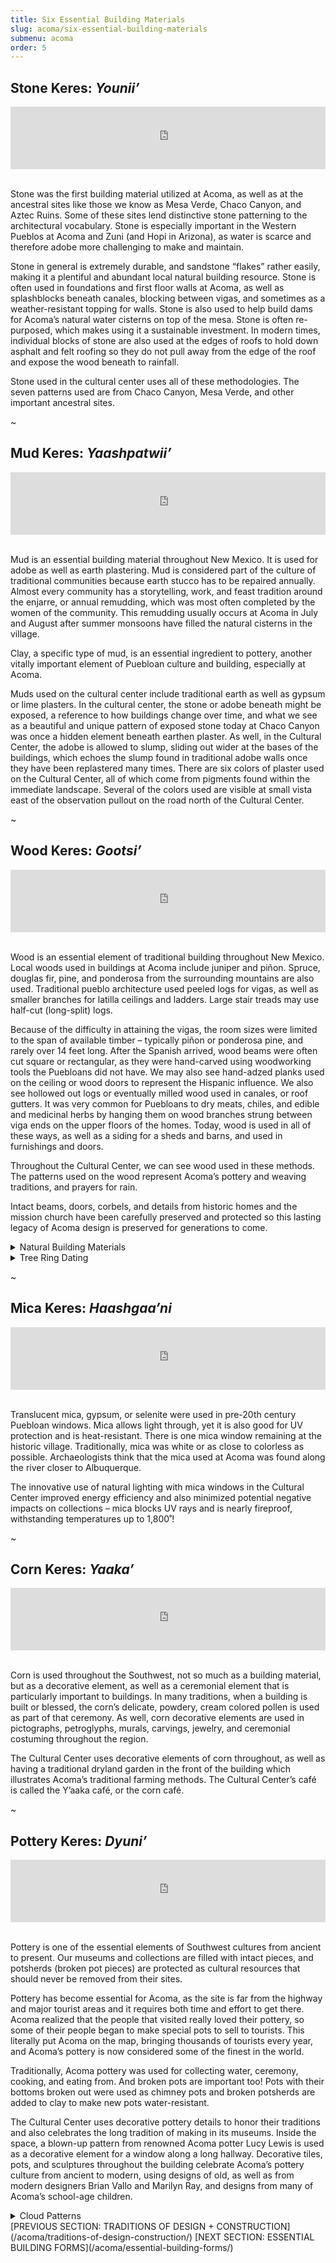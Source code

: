 ```yaml
---
title: Six Essential Building Materials
slug: acoma/six-essential-building-materials
submenu: acoma
order: 5
---
```


## Stone Keres: _Younii’_

<iframe scrolling="no" frameborder="no" width="100%" height="100" src="https://w.soundcloud.com/player/?url=https://soundcloud.com/n-r-i-c-o/sequence-01&amp;auto_play=false&amp;hide_related=true&amp;show_comments=false&amp;show_user=false&amp;show_reposts=false&amp;visual=true&amp;color=ff7700" title="Younii’ pronunciation"></iframe>

<img src="/images/acoma/6e-Stone_09a.jpg" alt="" />
<img src="/images/acoma/6e-Stone_01.jpg" alt=""  />

Stone was the first building material utilized at Acoma, as well as at the ancestral sites like those we know as Mesa Verde, Chaco Canyon, and Aztec Ruins. Some of these sites lend distinctive stone patterning to the architectural vocabulary. Stone is especially important in the Western Pueblos at Acoma and Zuni (and Hopi in Arizona), as water is scarce and therefore adobe more challenging to make and maintain.

Stone in general is extremely durable, and sandstone “flakes” rather easily, making it a plentiful and abundant local natural building resource. Stone is often used in foundations and first floor walls at Acoma, as well as splashblocks beneath canales, blocking between vigas, and sometimes as a weather-resistant topping for walls. Stone is also used to help build dams for Acoma’s natural water cisterns on top of the mesa. Stone is often re-purposed, which makes using it a sustainable investment. In modern times, individual blocks of stone are also used at the edges of roofs to hold down asphalt and felt roofing so they do not pull away from the edge of the roof and expose the wood beneath to rainfall.

Stone used in the cultural center uses all of these methodologies. The seven patterns used are from Chaco Canyon, Mesa Verde, and other important ancestral sites.

~

## Mud Keres: _Yaashpatwii’_

<iframe scrolling="no" frameborder="no" width="100%" height="100" src="https://w.soundcloud.com/player/?url=https://soundcloud.com/n-r-i-c-o/mud&amp;auto_play=false&amp;hide_related=true&amp;show_comments=false&amp;show_user=false&amp;show_reposts=false&amp;visual=true&amp;color=ff7700" title="Yaashpatwii’ pronunciation"></iframe>

<img src="/images/acoma/6e-Mud_OVPlaster_05.jpg" alt=""  />
<img src="/images/acoma/6e-Mud_OVPlaster_06a.jpg" alt=""  />

Mud is an essential building material throughout New Mexico. It is used for adobe as well as earth plastering. Mud is considered part of the culture of traditional communities because earth stucco has to be repaired annually. Almost every community has a storytelling, work, and feast tradition around the enjarre, or annual remudding, which was most often completed by the women of the community. This remudding usually occurs at Acoma in July and August after summer monsoons have filled the natural cisterns in the village.

Clay, a specific type of mud, is an essential ingredient to pottery, another vitally important element of Puebloan culture and building, especially at Acoma.

Muds used on the cultural center include traditional earth as well as gypsum or lime plasters. In the cultural center, the stone or adobe beneath might be exposed, a reference to how buildings change over time, and what we see as a beautiful and unique pattern of exposed stone today at Chaco Canyon was once a hidden element beneath earthen plaster. As well, in the Cultural Center, the adobe is allowed to slump, sliding out wider at the bases of the buildings, which echoes the slump found in traditional adobe walls once they have been replastered many times. There are six colors of plaster used on the Cultural Center, all of which come from pigments found within the immediate landscape. Several of the colors used are visible at small vista east of the observation pullout on the road north of the Cultural Center.

~

## Wood Keres: _Gootsi’_

<iframe scrolling="no" frameborder="no" width="100%" height="100" src="https://w.soundcloud.com/player/?url=https://soundcloud.com/n-r-i-c-o/wood&amp;auto_play=false&amp;hide_related=true&amp;show_comments=false&amp;show_user=false&amp;show_reposts=false&amp;visual=true&amp;color=ff7700" title="Gootsi’ pronunciation"></iframe>

<img src="/images/acoma/6e-Wood_05.jpg" alt="" />
<img src="/images/acoma/6e-Wood_15a.jpg" alt="" />

Wood is an essential element of traditional building throughout New Mexico. Local woods used in buildings at Acoma include juniper and piñon. Spruce, douglas fir, pine, and ponderosa from the surrounding mountains are also used. Traditional pueblo architecture used peeled logs for vigas, as well as smaller branches for latilla ceilings and ladders. Large stair treads may use half-cut (long-split) logs.

Because of the difficulty in attaining the vigas, the room sizes were limited to the span of available timber – typically piñon or ponderosa pine, and rarely over 14 feet long. After the Spanish arrived, wood beams were often cut square or rectangular, as they were hand-carved using woodworking tools the Puebloans did not have. We may also see hand-adzed planks used on the ceiling or wood doors to represent the Hispanic influence. We also see hollowed out logs or eventually milled wood used in canales, or roof gutters. It was very common for Puebloans to dry meats, chiles, and edible and medicinal herbs by hanging them on wood branches strung between viga ends on the upper floors of the homes. Today, wood is used in all of these ways, as well as a siding for a sheds and barns, and used in furnishings and doors.

Throughout the Cultural Center, we can see wood used in these methods. The patterns used on the wood represent Acoma’s pottery and weaving traditions, and prayers for rain.

Intact beams, doors, corbels, and details from historic homes and the mission church have been carefully preserved and protected so this lasting legacy of Acoma design is preserved for generations to come.

<details>
<summary>
Natural Building Materials
</summary>
<p>Cactus, willow, chamisa and yucca are also used from the local landscape for some aspects of building, including latillas, woven matting, as well as basketry.</p>
</details>

<details>
<summary>
Tree Ring Dating
</summary>
<p>Dendrochronology, or tree ring dating, is a form of measuring time in regard to construction. The process is simple: tree rings grow each season in response to variables of place and time. Those rings can be dated against other trees based on known periods of wetness and drought. In conifers, like pine and piñon, each ring contains two parts – an inner band of light cells and an outer band of dark cells, and a new ring is formed each season. It does not matter what species of tree we look at, if there was a drought in an area, all the trees of that period reflect that in the growth of their rings. By looking at the age of trees and their rings, we can determine the age of the tree when it was cut, as well as what year it was cut.</p>
<p>Dendrochronology at Acoma indicates that cutting of the trees used as vigas in the current pueblo began in 1646. It also tells us that trees were cut in early fall and winter, and immediately debarked with steel axes. Although rooms may be built with as many as eight vigas, there was a clear preference for using six.</p>
<img src="/images/acoma/tree-rings.jpg" alt="" />
</details>

~

## Mica Keres: _Haashgaa’ni_

<iframe scrolling="no" frameborder="no" width="100%" height="100" src="https://w.soundcloud.com/player/?url=https://soundcloud.com/n-r-i-c-o/mica&amp;auto_play=false&amp;hide_related=true&amp;show_comments=false&amp;show_user=false&amp;show_reposts=false&amp;visual=true&amp;color=ff7700" title="Haashgaa’ni pronunciation"></iframe>

<img src="/images/acoma/6e-Mica_window_01.jpg" alt="" />
<img src="/images/acoma/6e-Mica_Last-Window_01.jpg" alt="" />
<img src="/images/acoma/6e-Mica_CCwindow_01.jpg" alt="" />

Translucent mica, gypsum, or selenite were used in pre-20th century Puebloan windows. Mica allows light through, yet it is also good for UV protection and is heat-resistant. There is one mica window remaining at the historic village. Traditionally, mica was white or as close to colorless as possible. Archaeologists think that the mica used at Acoma was found along the river closer to Albuquerque.

The innovative use of natural lighting with mica windows in the Cultural Center improved energy efficiency and also minimized potential negative impacts on collections – mica blocks UV rays and is nearly fireproof, withstanding temperatures up to 1,800˚!

~

## Corn Keres: _Yaaka’_

<iframe scrolling="no" frameborder="no" width="100%" height="100" src="https://w.soundcloud.com/player/?url=https://soundcloud.com/n-r-i-c-o/corn&amp;auto_play=false&amp;hide_related=true&amp;show_comments=false&amp;show_user=false&amp;show_reposts=false&amp;visual=true&amp;color=ff7700" title="Yaaka’ pronunciation"></iframe>

<img src="/images/acoma/6e-Courtyard_01a.jpg" alt="" />
<img src="/images/acoma/6e-Corn_Portal_01a.jpg" alt="" />

Corn is used throughout the Southwest, not so much as a building material, but as a decorative element, as well as a ceremonial element that is particularly important to buildings. In many traditions, when a building is built or blessed, the corn’s delicate, powdery, cream colored pollen is used as part of that ceremony. As well, corn decorative elements are used in pictographs, petroglyphs, murals, carvings, jewelry, and ceremonial costuming throughout the region.

The Cultural Center uses decorative elements of corn throughout, as well as having a traditional dryland garden in the front of the building which illustrates Acoma’s traditional farming methods. The Cultural Center’s café is called the Y’aaka café, or the corn café.

~

## Pottery Keres: _Dyuni’_

<iframe scrolling="no" frameborder="no" width="100%" height="100" src="https://w.soundcloud.com/player/?url=https://soundcloud.com/n-r-i-c-o/pottery&amp;auto_play=false&amp;hide_related=true&amp;show_comments=false&amp;show_user=false&amp;show_reposts=false&amp;visual=true&amp;color=ff7700" title="Dyuni’ pronunciation"></iframe>

<img src="/images/acoma/6e-Pottery_36.jpg" alt="" />
<img src="/images/acoma/6e-Pottery_35.jpg" alt="" />

Pottery is one of the essential elements of Southwest cultures from ancient to present. Our museums and collections are filled with intact pieces, and potsherds (broken pot pieces) are protected as cultural resources that should never be removed from their sites.

Pottery has become essential for Acoma, as the site is far from the highway and major tourist areas and it requires both time and effort to get there. Acoma realized that the people that visited really loved their pottery, so some of their people began to make special pots to sell to tourists. This literally put Acoma on the map, bringing thousands of tourists every year, and Acoma’s pottery is now considered some of the finest in the world.

Traditionally, Acoma pottery was used for collecting water, ceremony, cooking, and eating from. And broken pots are important too! Pots with their bottoms broken out were used as chimney pots and broken potsherds are added to clay to make new pots water-resistant.

The Cultural Center uses decorative pottery details to honor their traditions and also celebrates the long tradition of making in its museums. Inside the space, a blown-up pattern from renowned Acoma potter Lucy Lewis is used as a decorative element for a window along a long hallway. Decorative tiles, pots, and sculptures throughout the building celebrate Acoma’s pottery culture from ancient to modern, using designs of old, as well as from modern designers Brian Vallo and Marilyn Ray, and designs from many of Acoma’s school-age children.

<details>
<summary>
Cloud Patterns
</summary>
<p>Throughout Acoma’s pottery as well as the design of the cultural center are various forms of cloud patterns – often in some form of triangle motif. These represent prayers for rain.</p>
<img src="/images/acoma/6e-Pottery_23.jpg" alt="" />
</details>


<div class="pagination">
[PREVIOUS SECTION: TRADITIONS OF DESIGN + CONSTRUCTION](/acoma/traditions-of-design-construction/)
[NEXT SECTION: ESSENTIAL BUILDING FORMS](/acoma/essential-building-forms/)
</div>
